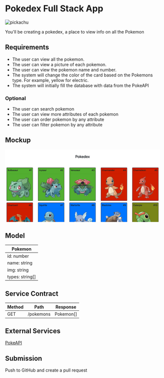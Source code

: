 # Pokedex Full Stack App

![pickachu](https://media.giphy.com/media/xuXzcHMkuwvf2/giphy.gif)

You'll be creating a pokedex, a place to view info on all the Pokemon

## Requirements
* The user can view all the pokemon. 
* The user can view a picture of each pokemon.
* The user can view the pokemon name and number.
* The system will change the color of the card based on the Pokemons type. For example, yellow for electric.
* The system will initially fill the database with data from the PokeAPI

### Optional
* The user can search pokemon
* The user can view more attributes of each pokemon 
* The user can order pokemon by any attribute
* The user can filter pokemon by any attribute

## Mockup
![mockup](imgs/mockup.png)

## Model
|Pokemon|
| - |
| id: number |
| name: string |
| img: string |
| types: string[] |

## Service Contract
|Method|Path|Response
|-|-|-|
| GET | /pokemons | Pokemon[] |

## External Services
[PokeAPI](https://pokeapi.co/)

## Submission
Push to GitHub and create a pull request
